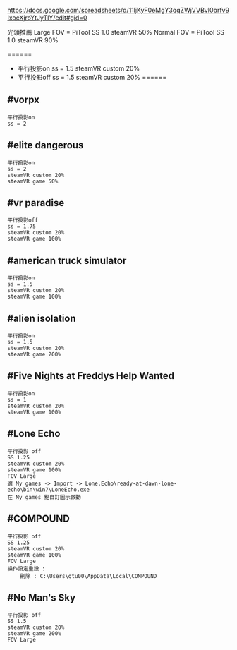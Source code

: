 https://docs.google.com/spreadsheets/d/11ljKyF0eMgY3qqZWjVVBvI0brfv9IxocXjroYtJyTlY/edit#gid=0

光頭推薦
Large FOV = PiTool SS 1.0  steamVR 50%
Normal FOV = PiTool SS 1.0 steamVR 90%

======
* 平行投影on
	ss = 1.5
	steamVR custom 20%
* 平行投影off
	ss = 1.5
	steamVR custom 20%
======

#vorpx
---
	平行投影on
	ss = 2

#elite dangerous
---
	平行投影on
	ss = 2
	steamVR custom 20%
	steamVR game 50%

#vr paradise
---
	平行投影off
	ss = 1.75
	steamVR custom 20%
	steamVR game 100%

#american truck simulator
---
	平行投影on
	ss = 1.5
	steamVR custom 20%
	steamVR game 100%

#alien isolation
---
	平行投影on
	ss = 1.5
	steamVR custom 20%
	steamVR game 200%

#Five Nights at Freddys Help Wanted
---
	平行投影on
	ss = 1
	steamVR custom 20%
	steamVR game 100%


#Lone Echo
---
	平行投影 off
	SS 1.25
	steamVR custom 20%
	steamVR game 100%
	FOV Large
	選 My games -> Import -> ‪Lone.Echo\ready-at-dawn-lone-echo\bin\win7\LoneEcho.exe
	在 My games 點自訂圖示啟動


#COMPOUND
---
	平行投影 off
	SS 1.25
	steamVR custom 20%
	steamVR game 100%
	FOV Large
	操作設定重設 :
		刪除 : C:\Users\gtu00\AppData\Local\COMPOUND


#No Man's Sky
---
	平行投影 off
	SS 1.5
	steamVR custom 20%
	steamVR game 200%
	FOV Large